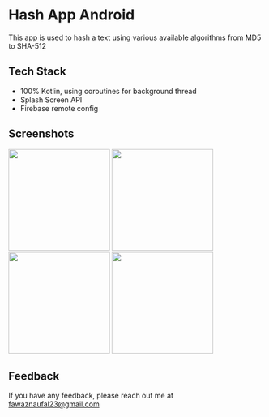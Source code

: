 # Hash App Android

This app is used to hash a text using various available algorithms from MD5 to SHA-512


## Tech Stack

* 100% Kotlin, using coroutines for background thread
* Splash Screen API
* Firebase remote config

## Screenshots

<img src="https://raw.github.com/andriawan24/hash-app/main/screenshoots/hash_app_1.jpg" width="200"> <img src="https://raw.github.com/andriawan24/hash-app/main/screenshoots/hash_app_2.jpg" width="200"> <img src="https://raw.github.com/andriawan24/hash-app/main/screenshoots/hash_app_3.jpg" width="200"> <img src="https://raw.github.com/andriawan24/hash-app/main/screenshoots/hash_app_4.jpg" width="200">

## Feedback

If you have any feedback, please reach out me at fawaznaufal23@gmail.com

